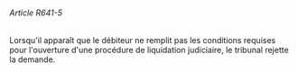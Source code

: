 ###### Article R641-5

Lorsqu'il apparaît que le débiteur ne remplit pas les conditions requises pour l'ouverture d'une procédure de liquidation judiciaire, le tribunal rejette la demande.

